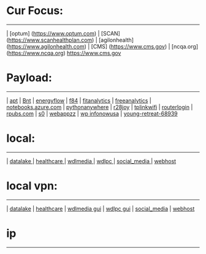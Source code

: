 # Cur Focus:
----
| [optum] (https://www.optum.com)
| [SCAN] (https://www.scanhealthplan.com)
| [agilonhealth] (https://www.agilonhealth.com)
| [CMS] (https://www.cms.gov)
| [ncqa.org] (https://www.ncqa.org)
https://www.cms.gov
# Payload:
----
| [apt](http://translate.google.com/translate?sl=authttpso&tl=vi&u=http://apt.getenjoyment.net)
| [Bnt](http://translate.google.com/translate?sl=authttpso&tl=vi&u=http://Bnt.rf.gd)
| [energyflow](http://translate.google.com/translate?sl=authttpso&tl=vi&u=http://energyflow.000webhostapp.com)
| [f84](http://translate.google.com/translate?sl=authttpso&tl=vi&u=http://f84.epizy.com)
| [fitanalytics](http://translate.google.com/translate?sl=authttpso&tl=vi&u=http://fitanalytics.000webhostapp.com)
| [freeanalytics](http://translate.google.com/translate?sl=authttpso&tl=vi&u=http://freeanalytics.000webhostapp.com)
| [notebooks.azure.com](https://notebooks.azure.com/readerweb)
| [pythonanywhere](https://zzz.pythonanywhere.com)
| [r28joy](https://r28joy.herokuapp.com)
| [tplinkwifi](http://tplinkwifi.net/)
| [routerlogin](http://www.routerlogin.com)
| [rpubs.com](https://rpubs.com/Atang148)
| [s0](http://bnt.rf.gd/z0)
| [webappzz](http://translate.google.com/translate?sl=authttpso&tl=vi&u=http://webappzz.somee.com)
| [wp infonowusa](hhttp://translate.google.com/translate?sl=authttpso&tl=vi&u=https://infonowusa.wordpress.com)
| [young-retreat-68939](https://young-retreat-68939.herokuapp.com)

# local:
----
| [ datalake ](http://translate.google.com/translate?sl=authttpso&tl=vi&u=http://wdlmedia.local/datalake) | [ healthcare ](http://wdlmedia.local/healthcare) | [wdlmedia ](http://wdlmedia.local/z/gui) 
| [wdlpc ](http://wdlpc.local) | [ social_media ](http://wdlmedia.local/social_media) | [ webhost ](http://wdlmedia.local/webhost)

# local vpn:
----
| [ datalake](http://wdlmedia/datalake)
| [ healthcare](http://wdlmedia/healthcare)
| [wdlmedia gui](http://wdlmedia/z/gui)
| [wdlpc gui](http://wdlpc)
| [ social_media](http://wdlmedia/social_media)
| [ webhost ](http://wdlmedia/webhost)
# ip
----

